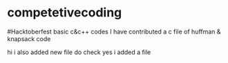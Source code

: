 # competetivecoding
#Hacktoberfest
basic c&c++ codes
I have contributed
a c file of huffman & knapsack code

hi i also added new file do check
yes i added a file

